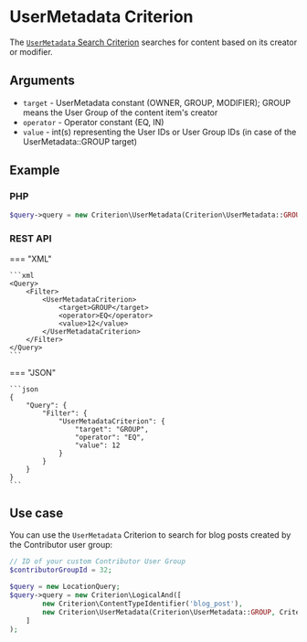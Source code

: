 # UserMetadata Criterion

The [`UserMetadata` Search Criterion](https://github.com/ibexa/core/blob/main/src/contracts/Repository/Values/Content/Query/Criterion/UserMetadata.php)
searches for content based on its creator or modifier.

## Arguments

- `target` - UserMetadata constant (OWNER, GROUP, MODIFIER); GROUP means the User Group of the content item's creator
- `operator` - Operator constant (EQ, IN)
- `value` - int(s) representing the User IDs or User Group IDs (in case of the UserMetadata::GROUP target)

## Example

### PHP

``` php
$query->query = new Criterion\UserMetadata(Criterion\UserMetadata::GROUP, Criterion\Operator::EQ, 12);
```

### REST API

=== "XML"

    ```xml
    <Query>
        <Filter>
            <UserMetadataCriterion>
                <target>GROUP</target>
                <operator>EQ</operator>
                <value>12</value>
            </UserMetadataCriterion>
        </Filter>
    </Query>
    ```

=== "JSON"

    ```json
    {
        "Query": {
            "Filter": {
                "UserMetadataCriterion": {
                    "target": "GROUP",
                    "operator": "EQ",
                    "value": 12
                }
            }
        }
    }
    ```

## Use case

You can use the `UserMetadata` Criterion to search for blog posts created by the Contributor user group:

``` php hl_lines="7"
// ID of your custom Contributor User Group
$contributorGroupId = 32;

$query = new LocationQuery;
$query->query = new Criterion\LogicalAnd([
        new Criterion\ContentTypeIdentifier('blog_post'),
        new Criterion\UserMetadata(Criterion\UserMetadata::GROUP, Criterion\Operator::EQ, $contributorGroupId)
    ]
);
```
